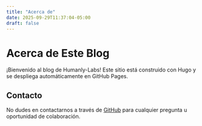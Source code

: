 ```yaml
---
title: "Acerca de"
date: 2025-09-29T11:37:04-05:00
draft: false
---
```


# Acerca de Este Blog

¡Bienvenido al blog de Humanly-Labs! Este sitio está construido con Hugo y se despliega automáticamente en GitHub Pages.


## Contacto

No dudes en contactarnos a través de [GitHub](https://github.com/Humanly-Studios) para cualquier pregunta u oportunidad de colaboración.
